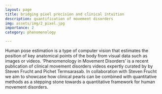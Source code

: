 ```yaml
---
layout: page
title: bridging pixel precision and clinical intuition
description: quantification of movement disorders
img: assets/img/2_pixel.jpg
importance: 2
category: phenomenology

---
```

Human pose estimation is a type of computer vision that estimates the position of key anatomical points of the body from visual data such as images or videos.  ‘Phenomenology in Movement Disorders’ is a recent publication of clinical movement disorders videos expertly curated by  by Steven Frucht and Pichet Termsarasab.  In collaboration with Steven Frucht we aim to showcase how clinical pearls can be combined with quantitative methods as a stepping stone towards a quantitative framework for human movement disorders.  